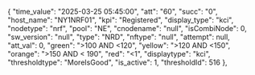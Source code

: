 {
            "time_value": "2025-03-25 05:45:00",
            "att": "60",
            "succ": "0",
            "host_name": "NY1NRF01",
            "kpi": "Registered",
            "display_type": "kci",
            "nodetype": "nrf",
            "pool": "NE",
            "cnodename": "null",
            "isCombiNode": 0,
            "sw_version": "null",
            "type": "NRD",
            "nftype": "null",
            "attempt": null,
            "att_val": 0,
            "green": ">100 AND <120",
            "yellow": ">120 AND <150",
            "orange": ">150 AND < 190",
            "red": "<1",
            "displaytype": "kci",
            "thresholdtype": "MoreIsGood",
            "is_active": 1,
            "thresholdId": 516
        },

